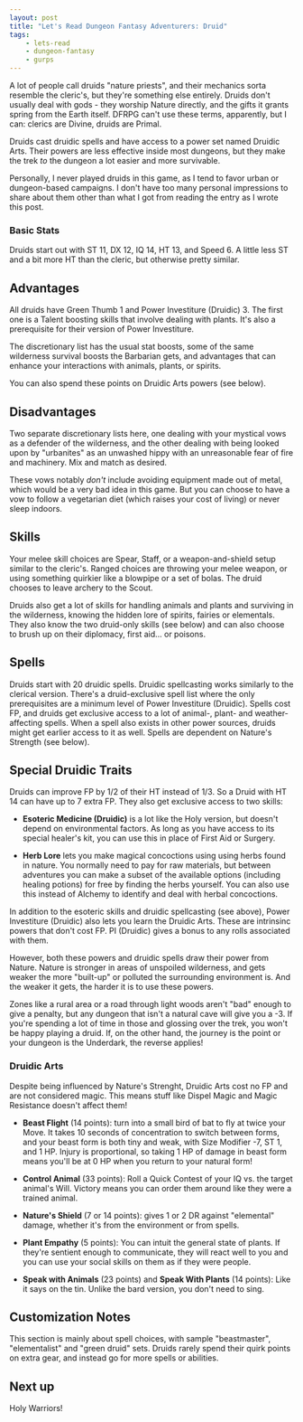 ```yaml
---
layout: post
title: "Let's Read Dungeon Fantasy Adventurers: Druid"
tags:
    - lets-read
    - dungeon-fantasy
    - gurps
---
```



A lot of people call druids "nature priests", and their mechanics sorta resemble
the cleric's, but they're something else entirely. Druids don't usually deal
with gods - they worship Nature directly, and the gifts it grants spring from
the Earth itself. DFRPG can't use these terms, apparently, but I can: clerics
are Divine, druids are Primal.

Druids cast druidic spells and have access to a power set named Druidic
Arts. Their powers are less effective inside most dungeons, but they make the
trek _to_ the dungeon a lot easier and more survivable.

Personally, I never played druids in this game, as I tend to favor urban or
dungeon-based campaigns. I don't have too many personal impressions to share
about them other than what I got from reading the entry as I wrote this post.

### Basic Stats

Druids start out with ST 11, DX 12, IQ 14, HT 13, and Speed 6. A little less ST
and a bit more HT than the cleric, but otherwise pretty similar.

## Advantages

All druids have Green Thumb 1 and Power Investiture (Druidic) 3. The first one
is a Talent boosting skills that involve dealing with plants. It's also a
prerequisite for their version of Power Investiture.

The discretionary list has the usual stat boosts, some of the same wilderness
survival boosts the Barbarian gets, and advantages that can enhance your
interactions with animals, plants, or spirits.

You can also spend these points on Druidic Arts powers (see below).

## Disadvantages

Two separate discretionary lists here, one dealing with your mystical vows as a
defender of the wilderness, and the other dealing with being looked upon by
"urbanites" as an unwashed hippy with an unreasonable fear of fire and
machinery. Mix and match as desired.

These vows notably _don't_ include avoiding equipment made out of metal, which
would be a very bad idea in this game. But you can choose to have a vow to
follow a vegetarian diet (which raises your cost of living) or never sleep
indoors.

## Skills

Your melee skill choices are Spear, Staff, or a weapon-and-shield setup similar
to the cleric's. Ranged choices are throwing your melee weapon, or using
something quirkier like a blowpipe or a set of bolas. The druid chooses to leave
archery to the Scout.

Druids also get a lot of skills for handling animals and plants and surviving in
the wilderness, knowing the hidden lore of spirits, fairies or elementals. They
also know the two druid-only skills (see below) and can also choose to brush up
on their diplomacy, first aid... or poisons.

## Spells

Druids start with 20 druidic spells. Druidic spellcasting works similarly to the
clerical version. There's a druid-exclusive spell list where the only
prerequisites are a minimum level of Power Investiture (Druidic). Spells cost
FP, and druids get exclusive access to a lot of animal-, plant- and
weather-affecting spells. When a spell also exists in other power sources,
druids might get earlier access to it as well. Spells are dependent on Nature's
Strength (see below).

## Special Druidic Traits

Druids can improve FP by 1/2 of their HT instead of 1/3. So a Druid with HT 14
can have up to 7 extra FP. They also get exclusive access to two skills:

- **Esoteric Medicine (Druidic)** is a lot like the Holy version, but doesn't
  depend on environmental factors. As long as you have access to its special
  healer's kit, you can use this in place of First Aid or Surgery.

- **Herb Lore** lets you make magical concoctions using using herbs found in
  nature. You normally need to pay for raw materials, but between adventures you
  can make a subset of the available options (including healing potions) for
  free by finding the herbs yourself. You can also use this instead of Alchemy
  to identify and deal with herbal concoctions.

In addition to the esoteric skills and druidic spellcasting (see above), Power
Investiture (Druidic) also lets you learn the Druidic Arts. These are intrinsinc
powers that don't cost FP. PI (Druidic) gives a bonus to any rolls associated
with them.

However, both these powers and druidic spells draw their power from
Nature. Nature is stronger in areas of unspoiled wilderness, and gets weaker the
more "built-up" or polluted the surrounding environment is. And the weaker it
gets, the harder it is to use these powers.

Zones like a rural area or a road through light woods aren't "bad" enough to
give a penalty, but any dungeon that isn't a natural cave will give you a -3. If
you're spending a lot of time in those and glossing over the trek, you won't be
happy playing a druid. If, on the other hand, the journey is the point or your
dungeon is the Underdark, the reverse applies!

### Druidic Arts

Despite being influenced by Nature's Strenght, Druidic Arts cost no FP and are
not considered magic. This means stuff like Dispel Magic and Magic Resistance
doesn't affect them!

- **Beast Flight** (14 points): turn into a small bird of bat to fly at twice
  your Move. It takes 10 seconds of concentration to switch between forms, and
  your beast form is both tiny and weak, with Size Modifier -7, ST 1, and 1
  HP. Injury is proportional, so taking 1 HP of damage in beast form means
  you'll be at 0 HP when you return to your natural form!

- **Control Animal** (33 points): Roll a Quick Contest of your IQ vs. the target
  animal's Will. Victory means you can order them around like they were a
  trained animal.

- **Nature's Shield** (7 or 14 points): gives 1 or 2 DR against "elemental"
  damage, whether it's from the environment or from spells.

- **Plant Empathy** (5 points): You can intuit the general state of plants. If
  they're sentient enough to communicate, they will react well to you and you
  can use your social skills on them as if they were people.

- **Speak with Animals** (23 points) and **Speak With Plants** (14 points): Like
  it says on the tin. Unlike the bard version, you don't need to sing.

## Customization Notes

This section is mainly about spell choices, with sample "beastmaster",
"elementalist" and "green druid" sets. Druids rarely spend their quirk points on
extra gear, and instead go for more spells or abilities.

## Next up

Holy Warriors!
